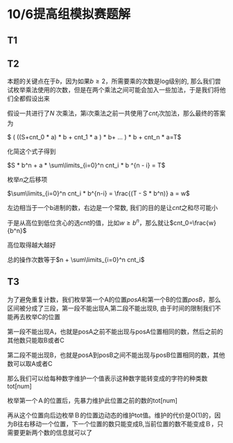 

# 10/6提高组模拟赛题解

## T1

## T2

本题的关键点在于$b$，因为如果$b\ge 2$，所需要乘的次数是log级别的,	那么我们尝试枚举乘法使用的次数，但是在两个乘法之间可能会加入一些加法，于是我们将他们全都假设出来

假设一共进行了$N$ 次乘法，第i次乘法之前一共使用了$cnt_i$次加法，那么最终的答案为

$ ( ((S+cnt_0 * a) * b + cnt_1 * a )  * b+ ... ) * b + cnt_n * a=T$ 

化简这个式子得到

$S * b^n + a * \sum\limits_{i=0}^n cnt_i * b ^{n - i} = T$

枚举$n$之后移项

$\sum\limits_{i=0}^n cnt_i * b^{n-i} = \frac{(T - S * b^n)} a = w$

左边相当于一个b进制的数，右边是一个常数, 我们的目的是让$cnt$之和尽可能小

于是从高位到低位贪心的选$cnt$的值，比如$w\ge b^n$，那么就让$cnt_0=\frac{w}{b^n}$

高位取得越大越好

总的操作次数等于$n + \sum\limits_{i=0}^n cnt_i$

## T3

为了避免重复计数，我们枚举第一个A的位置$posA$和第一个B的位置$posB​$，那么区间被分成了三段，第一段不能出现A,第二段不能出现B, 由于时间的限制我们不能再去枚举C的位置

第一段不能出现A，也就是posA之前不能出现与posA位置相同的数，然后之前的其他数只能取B或者C

第二段不能出现B，也就是posA到posB之间不能出现与posB位置相同的数，其他数可以取A或者C

那么我们可以给每种数字维护一个值表示这种数字能转变成的字符的种类数tot[num]

枚举第一个Ａ的位置后，先暴力维护此位置之前的数的tot[num]

再从这个位置向后边枚举Ｂ的位置边动态的维护tot值。维护的代价是O(1)的，因为B往右移动一个位置，下一个位置的数只能变成B,当前位置的数不能变成Ｂ，只需要更新两个数的信息就可以了




